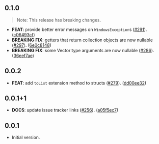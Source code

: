 ## 0.1.0

> Note: This release has breaking changes.

 - **FEAT**: provide better error messages on `WindowsException`s ([#291](https://github.com/dart-windows/dartwinrt/issues/291)). ([c06493cf](https://github.com/dart-windows/dartwinrt/commit/c06493cf014927c87b5e9783196754280f7815ef))
 - **BREAKING** **FIX**: getters that return collection objects are now nullable ([#297](https://github.com/dart-windows/dartwinrt/issues/297)). ([6e0c8148](https://github.com/dart-windows/dartwinrt/commit/6e0c8148bfc66fcdaee18c8a8c5a7623bc1154dd))
 - **BREAKING** **FIX**: some Vector type arguments are now nullable ([#286](https://github.com/dart-windows/dartwinrt/issues/286)). ([36eef7ae](https://github.com/dart-windows/dartwinrt/commit/36eef7ae3ca7321daecec59f60d071246c362f43))

## 0.0.2

 - **FEAT**: add `toList` extension method to structs ([#279](https://github.com/dart-windows/dartwinrt/issues/279)). ([dd00ee32](https://github.com/dart-windows/dartwinrt/commit/dd00ee32b03d10aa1dcf95805e821921c433a184))

## 0.0.1+1

 - **DOCS**: update issue tracker links ([#256](https://github.com/dart-windows/dartwinrt/issues/256)). ([a05f5ec7](https://github.com/dart-windows/dartwinrt/commit/a05f5ec70f5e71773f04d7021e1a84d932ca0c21))

## 0.0.1

- Initial version.
